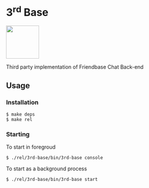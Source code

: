 3<sup>rd</sup> Base
===================

<img src="http://thefantasygeek.com/wp-content/uploads/2010/03/Position-Profile-Third-Base.jpg" height="90">

Third party implementation of Friendbase Chat Back-end

## Usage

### Installation 
    $ make deps
    $ make rel
  
### Starting
To start in foregroud
  
    $ ./rel/3rd-base/bin/3rd-base console
  
To start as a background process

    $ ./rel/3rd-base/bin/3rd-base start
